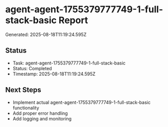 # agent-agent-1755379777749-1-full-stack-basic Report

Generated: 2025-08-18T11:19:24.595Z

## Status
- Task: agent-agent-1755379777749-1-full-stack-basic
- Status: Completed
- Timestamp: 2025-08-18T11:19:24.595Z

## Next Steps
- Implement actual agent-agent-1755379777749-1-full-stack-basic functionality
- Add proper error handling
- Add logging and monitoring
